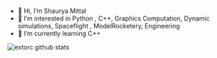 - 👋 Hi, I’m Shaurya Mittal
- 👀 I’m interested in Python , C++, Graphics Computation, Dynamic simulations, Spaceflight , ModelRocketery, Engineering
- 🌱 I’m currently learning C++

![extorc github stats](https://github-readme-stats.vercel.app/api?username=extorc&show_icons=true&hide_border=true)

<!---
extorc/extorc is a ✨ special ✨ repository because its `README.md` (this file) appears on your GitHub profile.
You can click the Preview link to take a look at your changes.
--->
